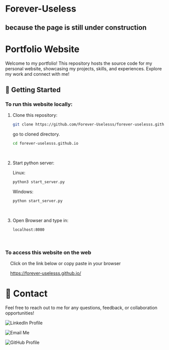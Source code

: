 # Forever-Useless

## because the page is still under construction

# Portfolio Website

Welcome to my portfolio! This repository hosts the source code for my personal website, showcasing my projects, skills, and experiences. Explore my work and connect with me!

## 🚀 Getting Started

### To run this website locally:

1. Clone this repository:

   ```bash
   git clone https://github.com/Forever-Uselesss/forever-uselesss.github.io
   ```

   go to cloned directory.

   ```bash
   cd forever-uselesss.github.io
   ```

   <br>

2. Start python server:

   Linux:

   ```bash
   python3 start_server.py
   ```

   Windows:

   ```bash
   python start_server.py
   ```

   <br>

3. Open Browser and type in:
   ```bash
   localhost:8080
   ```
   <br>

### To access this website on the web

&nbsp;&nbsp;&nbsp;&nbsp;Click on the link below or copy paste in your browser

&nbsp;&nbsp;&nbsp;&nbsp;https://forever-uselesss.github.io/
<br>
# 📧 Contact

Feel free to reach out to me for any questions, feedback, or collaboration opportunities!

<!-- LinkedIn -->
<a href="https://www.linkedin.com/in/joe-jaison-t" style="text-decoration: none;" target="_blank" rel="noopener noreferrer"><img src="https://img.icons8.com/fluent/48/000000/linkedin.png" alt="LinkedIn Profile" title="Connect on LinkedIn" /></a>
&nbsp;&nbsp;&nbsp;&nbsp;
<!-- Email -->
<a href="mailto:joejaisonth@gmail.com" style="text-decoration: none;"><img src="https://img.icons8.com/fluent/48/000000/gmail.png" alt="Email Me" title="joejaisonth@gmail.com" /></a>
&nbsp;&nbsp;&nbsp;&nbsp;
<!-- GitHub -->
<a href="https://github.com/Forever-Uselesss" style="text-decoration: none;" target="_blank" rel="noopener noreferrer"><img src="https://img.icons8.com/fluent/48/000000/github.png" alt="GitHub Profile" title="View My GitHub" /></a>
